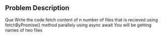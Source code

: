 ## Problem Description
Que Write the code fetch content of n number of files that is recieved  using  fetchByPromise() method parallely using async await 
You will be getting names of two files